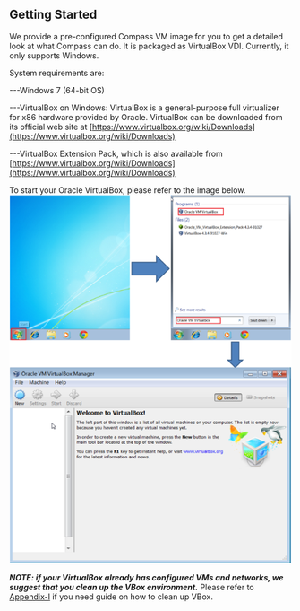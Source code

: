 <h2 id="started">Getting Started</h2>

We provide a pre-configured Compass VM image for you to get a detailed look at what Compass can do. It is packaged as VirtualBox VDI. Currently, it only supports Windows.

System requirements are:

   ---Windows 7 (64-bit OS)

   ---VirtualBox on Windows: VirtualBox is a general-purpose full virtualizer for x86 hardware provided by Oracle. VirtualBox can be downloaded from its official web site at [https://www.virtualbox.org/wiki/Downloads](https://www.virtualbox.org/wiki/Downloads)

   ---VirtualBox Extension Pack, which is also available from [https://www.virtualbox.org/wiki/Downloads](https://www.virtualbox.org/wiki/Downloads)

To start your Oracle VirtualBox, please refer to the image below.
  ![Click runme script](/img/0_instruction.png)

***NOTE: if your VirtualBox already has configured VMs and networks, we suggest that you clean up the VBox environment.*** Please refer to <a href="#appendix1">Appendix-I</a> if you need guide on how to clean up VBox.
